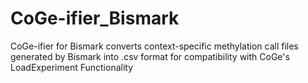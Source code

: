 # CoGe-ifier_Bismark
CoGe-ifier for Bismark converts context-specific methylation call files generated by Bismark into .csv format for compatibility with CoGe's LoadExperiment Functionality
